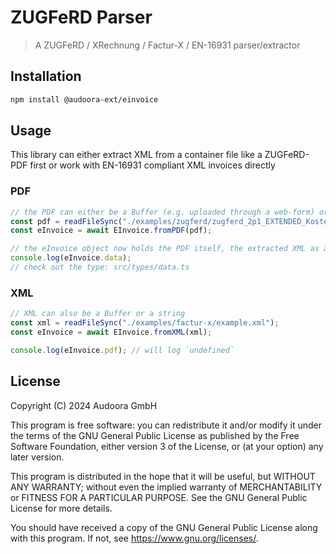 # ZUGFeRD Parser
> A ZUGFeRD / XRechnung / Factur-X / EN-16931 parser/extractor

## Installation

```bash
npm install @audoora-ext/einvoice
```

## Usage

This library can either extract XML from a container file like a ZUGFeRD-PDF first or work with EN-16931 compliant XML invoices directly

### PDF

```typescript
// the PDF can either be a Buffer (e.g. uploaded through a web-form) or a string
const pdf = readFileSync("./examples/zugferd/zugferd_2p1_EXTENDED_Kostenrechnung.pdf");
const eInvoice = await EInvoice.fromPDF(pdf);

// the eInvoice object now holds the PDF itself, the extracted XML as a xmldom Object, and the parsed data
console.log(eInvoice.data);
// check out the type: src/types/data.ts
```

### XML

```typescript
// XML can also be a Buffer or a string 
const xml = readFileSync("./examples/factur-x/example.xml");
const eInvoice = await EInvoice.fromXML(xml);

console.log(eInvoice.pdf); // will log `undefined`
```

## License
Copyright (C) 2024  Audoora GmbH

This program is free software: you can redistribute it and/or modify
it under the terms of the GNU General Public License as published by
the Free Software Foundation, either version 3 of the License, or
(at your option) any later version.

This program is distributed in the hope that it will be useful,
but WITHOUT ANY WARRANTY; without even the implied warranty of
MERCHANTABILITY or FITNESS FOR A PARTICULAR PURPOSE.  See the
GNU General Public License for more details.

You should have received a copy of the GNU General Public License
along with this program.  If not, see <https://www.gnu.org/licenses/>.
